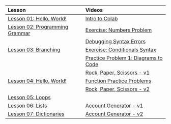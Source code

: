 |Lesson| Videos|
|:--|:--|
|[Lesson 01: Hello, World!](https://colab.research.google.com/drive/1sFOo4HnuUxJMtso9JljUZwHMomhu9ADs)|[Intro to Colab](https://adaacademy.hosted.panopto.com/Panopto/Pages/Viewer.aspx?id=6f137996-88f0-490a-9e94-acb10170c7dd)
|[Lesson 02: Programming Grammar](https://colab.research.google.com/drive/1kfE-bujlwiJoDxTWIXa8u1GPGDJAnjvS?usp=sharing)|[Exercise: Numbers Problem](https://adaacademy.hosted.panopto.com/Panopto/Pages/Viewer.aspx?id=6381fadb-917b-4a94-a617-acaf017fe9fb)
||[Debugging Syntax Errors](https://adaacademy.hosted.panopto.com/Panopto/Pages/Viewer.aspx?id=34fb0c22-7a32-4360-98e9-acaf017fe9d3)
|[Lesson 03: Branching](https://colab.research.google.com/drive/1huE7PyavZSJIou4mh5G2e7yfG08Vb7da?usp=sharing)|[Exercise: Conditionals Syntax](https://adaacademy.hosted.panopto.com/Panopto/Pages/Viewer.aspx?id=4ad7204f-1103-4d4f-8a99-acb0012da32f)
| |[Practice Problem 1: Diagrams to Code](https://adaacademy.hosted.panopto.com/Panopto/Pages/Viewer.aspx?id=eee29d97-f6ec-426c-9ee6-acb00004e4d5)
| |[Rock, Paper, Scissors - v1](https://adaacademy.hosted.panopto.com/Panopto/Pages/Viewer.aspx?pid=b0bcbc46-5ded-4eca-94a8-acaf0180c797)
|[Lesson 04: Hello, World!](https://colab.research.google.com/drive/1e8CaljqZrKJyFm7Ry5qHynp7GdoVHFLk?usp=sharing)|[Function Practice Problems](https://adaacademy.hosted.panopto.com/Panopto/Pages/Viewer.aspx?pid=9d21ffa9-ee99-4cce-8be4-acb1004517f5)
| |[Rock, Paper, Scissors - v2](https://adaacademy.hosted.panopto.com/Panopto/Pages/Viewer.aspx?id=4a475ba6-bb84-4f75-9f2b-acaf016f2044)
|[Lesson 05: Loops](https://colab.research.google.com/drive/1e8CaljqZrKJyFm7Ry5qHynp7GdoVHFLk?usp=sharing)|
|[Lesson 06: Lists](https://colab.research.google.com/drive/1TK9Enhh0mITZ1649l-r4_gzeg2B3eRRu?usp=sharing)|[Account Generator - v1](https://adaacademy.hosted.panopto.com/Panopto/Pages/Viewer.aspx?id=50042862-ac2a-4311-b4a9-acb100099d74)
|[Lesson 07: Dictionaries](https://colab.research.google.com/drive/1U3_0iFQPyCBrA-gb2QBqu_coFWmrUrVY)|[Account Generator - v2](https://adaacademy.hosted.panopto.com/Panopto/Pages/Viewer.aspx?id=d6f1bc97-bd89-47c5-a174-acb100099d37)